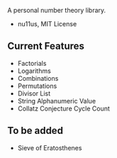 A personal number theory library.
- nu11us, MIT License


## Current Features
+ Factorials
+ Logarithms
+ Combinations
+ Permutations
+ Divisor List
+ String Alphanumeric Value
+ Collatz Conjecture Cycle Count

## To be added
+ Sieve of Eratosthenes
